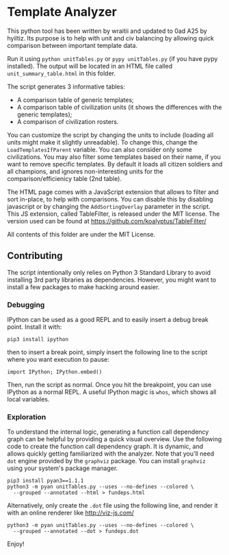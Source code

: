 # Template Analyzer

This python tool has been written by wraitii and updated to 0ad A25 by hyiltiz.
Its purpose is to help with unit and civ balancing by allowing quick comparison
between important template data.

Run it using `python unitTables.py` or `pypy unitTables.py` (if you have pypy
installed). The output will be located in an HTML file called
`unit_summary_table.html` in this folder.

The script generates 3 informative tables:

- A comparison table of generic templates;
- A comparison table of civilization units (it shows the differences with the
  generic templates);
- A comparison of civilization rosters.

You can customize the script by changing the units to include (loading all units
might make it slightly unreadable). To change this, change the
`LoadTemplatesIfParent` variable. You can also consider only some civilizations.
You may also filter some templates based on their name, if you want to remove
specific templates. By default it loads all citizen soldiers and all champions,
and ignores non-interesting units for the comparison/efficienicy table (2nd
table).

The HTML page comes with a JavaScript extension that allows to filter and sort
in-place, to help with comparisons. You can disable this by disabling javascript
or by changing the `AddSortingOverlay` parameter in the script. This JS
extension, called TableFilter, is released under the MIT license. The version
used can be found at https://github.com/koalyptus/TableFilter/

All contents of this folder are under the MIT License.

## Contributing

The script intentionally only relies on Python 3 Standard Library to avoid
installing 3rd party libraries as dependencies. However, you might want to
install a few packages to make hacking around easier.

### Debugging

IPython can be used as a good REPL and to easily insert a debug break point.
Install it with:

    pip3 install ipython

then to insert a break point, simply insert the following line to the script where
you want execution to pause:

    import IPython; IPython.embed()

Then, run the script as normal. Once you hit the breakpoint, you can use IPython
as a normal REPL. A useful IPython magic is `whos`, which shows all local
variables.

### Exploration

To understand the internal logic, generating a function call dependency graph
can be helpful by providing a quick visual overview. Use the following code to
create the function call dependency graph. It is dynamic, and allows quickly
getting familiarized with the analyzer. Note that you'll need `dot` engine provided
by the `graphviz` package. You can install `graphviz` using your system's package manager.

    pip3 install pyan3==1.1.1
    python3 -m pyan unitTables.py --uses --no-defines --colored \
      --grouped --annotated --html > fundeps.html

Alternatively, only create the `.dot` file using the following line, and render
it with an online renderer like http://viz-js.com/

    python3 -m pyan unitTables.py --uses --no-defines --colored \
      --grouped --annotated --dot > fundeps.dot

Enjoy!
